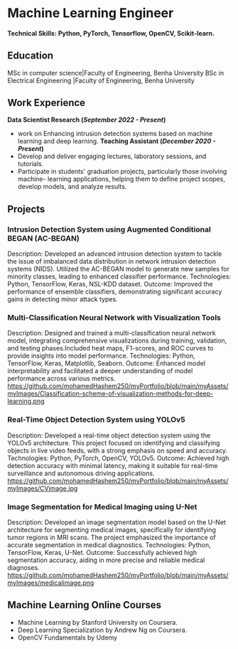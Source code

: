 # Machine Learning Engineer
#### Technical Skills: Python, PyTorch, Tensorflow, OpenCV, Scikit-learn.

## Education
MSc in computer science|Faculty of Engineering, Benha University
BSc in Electrical Engineering |Faculty of Engineering, Benha University
## Work Experience
**Data Scientist Research (_September 2022 - Present_)**
- work on Enhancing intrusion detection systems based on machine learning and deep learning.
**Teaching Assistant (_December 2020 - Present_)**
- Develop and deliver engaging lectures, laboratory sessions, and tutorials.
- Participate in students' graduation projects, particularly those involving machine-
  learning applications, helping them to define project scopes, develop models, and analyze results.
## Projects

### Intrusion Detection System using Augmented Conditional BEGAN (AC-BEGAN)
Description: Developed an advanced intrusion detection system to tackle the issue of imbalanced data distribution in network intrusion detection systems (NIDS). Utilized the AC-BEGAN model to generate new samples for minority classes, leading to enhanced classifier performance.
Technologies: Python, TensorFlow, Keras, NSL-KDD dataset.
Outcome: Improved the performance of ensemble classifiers, demonstrating significant accuracy gains in detecting minor attack types.

### Multi-Classification Neural Network with Visualization Tools
Description: Designed and trained a multi-classification neural network model, integrating comprehensive visualizations during training, validation, and testing phases.Included heat maps, F1-scores, and ROC curves to provide insights into model performance.
Technologies: Python, TensorFlow, Keras, Matplotlib, Seaborn.
Outcome: Enhanced model interpretability and facilitated a deeper understanding of model performance across various metrics.
https://github.com/mohamedHashem250/myPortfolio/blob/main/myAssets/myImages/Classification-scheme-of-visualization-methods-for-deep-learning.png
###  Real-Time Object Detection System using YOLOv5
Description: Developed a real-time object detection system using the YOLOv5 architecture. This project focused on identifying and classifying objects in live video feeds, with a strong emphasis on speed and accuracy.
Technologies: Python, PyTorch, OpenCV, YOLOv5.
Outcome: Achieved high detection accuracy with minimal latency, making it suitable for real-time surveillance and autonomous driving applications.
https://github.com/mohamedHashem250/myPortfolio/blob/main/myAssets/myImages/CVimage.jpg
### Image Segmentation for Medical Imaging using U-Net
Description: Developed an image segmentation model based on the U-Net architecture for segmenting medical images, specifically for identifying tumor regions in MRI scans. The project emphasized the importance of accurate segmentation in medical diagnostics.
Technologies: Python, TensorFlow, Keras, U-Net.
Outcome: Successfully achieved high segmentation accuracy, aiding in more precise and reliable medical diagnoses.
https://github.com/mohamedHashem250/myPortfolio/blob/main/myAssets/myImages/medicalimage.png

## Machine Learning Online Courses
- Machine Learning by Stanford University on Coursera.
- Deep Learning Specialization by Andrew Ng on Coursera.
- OpenCV Fundamentals by Udemy

  

